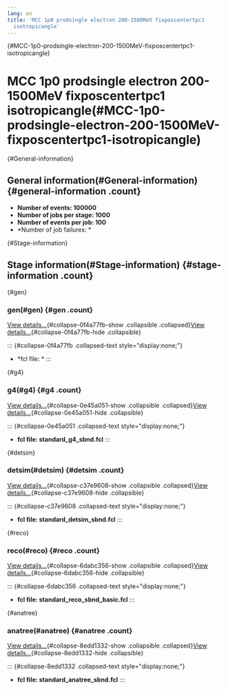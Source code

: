 ```yaml
---
lang: en
title: 'MCC 1p0 prodsingle electron 200-1500MeV fixposcentertpc1
  isotropicangle'
---
```


{#MCC-1p0-prodsingle-electron-200-1500MeV-fixposcentertpc1-isotropicangle}

MCC 1p0 prodsingle electron 200-1500MeV fixposcentertpc1 isotropicangle(#MCC-1p0-prodsingle-electron-200-1500MeV-fixposcentertpc1-isotropicangle)
==================================================================================================================================================================

{#General-information}

General information(#General-information) {#general-information .count}
----------------------------------------------------------

-   **Number of events: 100000**
-   **Number of jobs per stage: 1000**
-   **Number of events per job: 100**
-   \*Number of job failures: \*

{#Stage-information}

Stage information(#Stage-information) {#stage-information .count}
------------------------------------------------------

{#gen}

### gen(#gen) {#gen .count}

[View details\...](#){#collapse-0f4a77fb-show .collapsible
.collapsed}[View details\...](#){#collapse-0f4a77fb-hide .collapsible}

::: {#collapse-0f4a77fb .collapsed-text style="display:none;"}
-   \*fcl file: \*
:::

{#g4}

### g4(#g4) {#g4 .count}

[View details\...](#){#collapse-0e45a051-show .collapsible
.collapsed}[View details\...](#){#collapse-0e45a051-hide .collapsible}

::: {#collapse-0e45a051 .collapsed-text style="display:none;"}
-   **fcl file: standard\_g4\_sbnd.fcl**
:::

{#detsim}

### detsim(#detsim) {#detsim .count}

[View details\...](#){#collapse-c37e9608-show .collapsible
.collapsed}[View details\...](#){#collapse-c37e9608-hide .collapsible}

::: {#collapse-c37e9608 .collapsed-text style="display:none;"}
-   **fcl file: standard\_detsim\_sbnd.fcl**
:::

{#reco}

### reco(#reco) {#reco .count}

[View details\...](#){#collapse-6dabc356-show .collapsible
.collapsed}[View details\...](#){#collapse-6dabc356-hide .collapsible}

::: {#collapse-6dabc356 .collapsed-text style="display:none;"}
-   **fcl file: standard\_reco\_sbnd\_basic.fcl**
:::

{#anatree}

### anatree(#anatree) {#anatree .count}

[View details\...](#){#collapse-8edd1332-show .collapsible
.collapsed}[View details\...](#){#collapse-8edd1332-hide .collapsible}

::: {#collapse-8edd1332 .collapsed-text style="display:none;"}
-   **fcl file: standard\_anatree\_sbnd.fcl**
:::
